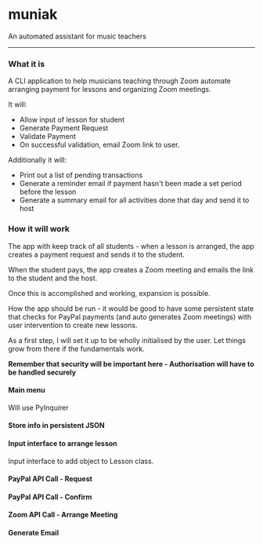 # muniak
An automated assistant for music teachers

---
### What it is

A CLI application to help musicians teaching through Zoom automate arranging payment for lessons and organizing Zoom meetings.

It will:
- Allow input of lesson for student
- Generate Payment Request
- Validate Payment
- On successful validation, email Zoom link to user.

Additionally it will:

- Print out a list of pending transactions
- Generate a reminder email if payment hasn't been made a set period before the lesson
- Generate a summary email for all activities done that day and send it to host

### How it will work

The app with keep track of all students - when a lesson is arranged, the app creates a payment request and sends it to the student. 

When the student pays, the app creates a Zoom meeting and emails the link to the student and the host.

Once this is accomplished and working, expansion is possible.

How the app should be run - it would be good to have some persistent state that checks for PayPal payments (and auto generates Zoom meetings) with user intervention to create new lessons.

As a first step, I will set it up to be wholly initialised by the user. Let things grow from there if the fundamentals work.

**Remember that security will be important here - Authorisation will have to be handled securely**

#### Main menu

Will use PyInquirer

#### Store info in persistent JSON

#### Input interface to arrange lesson

Input interface to add object to Lesson class. 

#### PayPal API Call - Request

#### PayPal API Call - Confirm

#### Zoom API Call - Arrange Meeting

#### Generate Email
